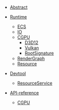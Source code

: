 <!--
 * @Author: your name
 * @Date: 2020-03-03 22:58:28
 * @LastEditTime: 2020-03-05 16:37:54
 * @LastEditors: Please set LastEditors
 * @Description: In User Settings Edit
 * @FilePath: \undefinedd:\SakuraDocument\_sidebar.md
 -->
<!-- docs/_sidebar.md -->

* [Abstract](/)

* [Runtime](Runtime/)
  * [ECS](Runtime/ECS/README.md)
  * [IO](Runtime/IO/README.md)
  * [CGPU](Runtime/CGPU/README.md)
    * [D3D12](Runtime/CGPU/D3D12.md)
    * [Vulkan](Runtime/CGPU/Vulkan.md)
    * [RootSignature](Runtime/CGPU/RootSignature.md)
  * [RenderGraph](Runtime/RenderGraph/README.md)
  * [Resource](Runtime/Resource/README.md)

* [Devtool](Devtool/)
  * [ResourceService](Devtool/ResourceService/README.md)

* [API-reference](API/)
  * [CGPU](API/CGPU/README.md)